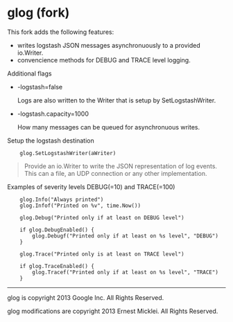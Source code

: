glog (fork)
==

This fork adds the following features:
- writes logstash JSON messages asynchronuously to a provided io.Writer.
- convencience methods for DEBUG and TRACE level logging.

Additional flags

- -logstash=false
	
	Logs are also written to the Writer that is setup by SetLogstashWriter.

- -logstash.capacity=1000

	How many messages can be queued for asynchronuous writes.

Setup the logstash destination

		glog.SetLogstashWriter(aWriter)

> Provide an io.Writer to write the JSON representation of log events.
> This can a file, an UDP connection or any other implementation.


Examples of severity levels DEBUG(=10) and TRACE(=100)

		glog.Info("Always printed")
		glog.Infof("Printed on %v", time.Now())
		
		glog.Debug("Printed only if at least on DEBUG level")
		
		if glog.DebugEnabled() {
			glog.Debugf("Printed only if at least on %s level", "DEBUG")
		}

		glog.Trace("Printed only is at least on TRACE level")
		
		if glog.TraceEnabled() {
			glog.Tracef("Printed only if at least on %s level", "TRACE")
		}		

* * *
glog is copyright 2013 Google Inc. All Rights Reserved.

glog modifications are copyright 2013 Ernest Micklei. All Rights Reserved.
